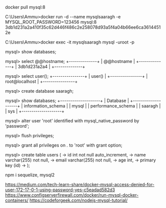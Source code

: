 docker pull mysql:8

C:\Users\Ammu>docker run -d --name mysqlsaaragh -e MYSQL_ROOT_PASSWORD=123456 mysql:8
3db1d231a2a410f35c62d446f486c2e258078d93a5f4a04b66ee6ca36144512e

C:\Users\Ammu>docker exec -it mysqlsaaragh mysql -uroot -p

mysql> show databases;

mysql> select @@hostname;
+--------------+
| @@hostname   |
+--------------+
| 3db1d231a2a4 |
+--------------+

mysql> select user();
+----------------+
| user()         |
+----------------+
| root@localhost |
+----------------+

mysql> create database saaragh;

mysql> show databases;
+--------------------+
| Database           |
+--------------------+
| information_schema |
| mysql              |
| performance_schema |
| saaragh            |
| sys                |
+--------------------+

mysql> alter user 'root' identified with mysql_native_password by 'password';

mysql> flush privileges;

mysql> grant all privileges on *.* to 'root' with grant option;

mysql> create table users (
    -> id int not null auto_increment,
    -> name varchar(255) not null,
    -> email varchar(255) not null,
    -> age int,
    -> primary key (id)
    -> );

npm i sequelize, mysql2


https://medium.com/tech-learn-share/docker-mysql-access-denied-for-user-172-17-0-1-using-password-yes-c5eadad582d3
https://www.configserverfirewall.com/docker/run-mysql-docker-containers/
https://codeforgeek.com/nodejs-mysql-tutorial/